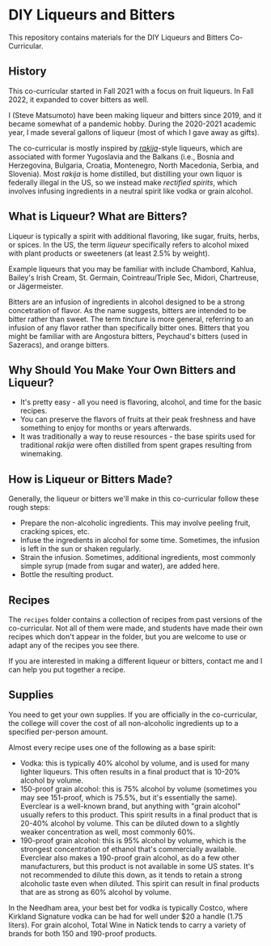 # DIY Liqueurs and Bitters

This repository contains materials for the DIY Liqueurs and Bitters
Co-Curricular.

## History

This co-curricular started in Fall 2021 with a focus on fruit liqueurs. In Fall
2022, it expanded to cover bitters as well.

I (Steve Matsumoto) have been making liqueur and bitters since 2019, and it
became somewhat of a pandemic hobby. During the 2020-2021 academic year, I made
several gallons of liqueur (most of which I gave away as gifts).

The co-curricular is mostly inspired by
[*rakija*](https://en.wikipedia.org/wiki/Rakia)-style liqueurs, which are
associated with former Yugoslavia and the Balkans (i.e., Bosnia and Herzegovina,
Bulgaria, Croatia, Montenegro, North Macedonia, Serbia, and Slovenia). Most
*rakija* is home distilled, but distilling your own liquor is federally illegal
in the US, so we instead make *rectified spirits*, which involves infusing
ingredients in a neutral spirit like vodka or grain alcohol.

## What is Liqueur? What are Bitters?

Liqueur is typically a spirit with additional flavoring, like sugar, fruits,
herbs, or spices. In the US, the term *liqueur* specifically refers to alcohol
mixed with plant products or sweeteners (at least 2.5% by weight).

Example liqueurs that you may be familiar with include Chambord, Kahlua,
Bailey's Irish Cream, St. Germain, Cointreau/Triple Sec, Midori, Chartreuse, or
Jägermeister.

Bitters are an infusion of ingredients in alcohol designed to be a strong
concetration of flavor. As the name suggests, bitters are intended to be bitter
rather than sweet. The term *tincture* is more general, referring to an infusion
of any flavor rather than specifically bitter ones. Bitters that you might be
familiar with are Angostura bitters, Peychaud's bitters (used in Sazeracs), and
orange bitters.

## Why Should You Make Your Own Bitters and Liqueur?

* It's pretty easy - all you need is flavoring, alcohol, and time for the basic
  recipes.
* You can preserve the flavors of fruits at their peak freshness and have
  something to enjoy for months or years afterwards.
* It was traditionally a way to reuse resources - the base spirits used for
  traditional *rakija* were often distilled from spent grapes resulting from
  winemaking.

## How is Liqueur or Bitters Made?

Generally, the liqueur or bitters we'll make in this co-curricular follow these
rough steps:

* Prepare the non-alcoholic ingredients. This may involve peeling fruit,
  cracking spices, etc.
* Infuse the ingredients in alcohol for some time. Sometimes, the infusion is
  left in the sun or shaken regularly.
* Strain the infusion. Sometimes, additional ingredients, most commonly simple
  syrup (made from sugar and water), are added here.
* Bottle the resulting product.

## Recipes

The `recipes` folder contains a collection of recipes from past versions of the
co-curricular. Not all of them were made, and students have made their own
recipes which don't appear in the folder, but you are welcome to use or adapt
any of the recipes you see there.

If you are interested in making a different liqueur or bitters, contact me and I
can help you put together a recipe.

## Supplies

You need to get your own supplies. If you are officially in the co-curricular,
the college will cover the cost of all non-alcoholic ingredients up to a
specified per-person amount.

Almost every recipe uses one of the following as a base spirit:

* Vodka: this is typically 40% alcohol by volume, and is used for many lighter
  liqueurs. This often results in a final product that is 10-20% alcohol by
  volume.
* 150-proof grain alcohol: this is 75% alcohol by volume (sometimes you may see
  151-proof, which is 75.5%, but it's essentially the same). Everclear is a
  well-known brand, but anything with "grain alcohol" usually refers to this
  product. This spirit results in a final product that is 20-40% alcohol by
  volume. This can be diluted down to a slightly weaker concentration as well,
  most commonly 60%.
* 190-proof grain alcohol: this is 95% alcohol by volume, which is the strongest
  concentration of ethanol that's commercially available. Everclear also makes a
  190-proof grain alcohol, as do a few other manufacturers, but this product is
  not available in some US states. It's not recommended to dilute this down, as
  it tends to retain a strong alcoholic taste even when diluted. This spirit
  can result in final products that are as strong as 60% alcohol by volume.

In the Needham area, your best bet for vodka is typically Costco, where Kirkland
Signature vodka can be had for well under $20 a handle (1.75 liters). For grain
alcohol, Total Wine in Natick tends to carry a variety of brands for both 150
and 190-proof products.
